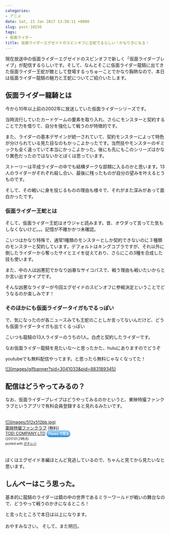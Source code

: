 ```yaml
---
categories:
- アニメ
date: Sat, 21 Jan 2017 13:50:11 +0000
slug: post-10156
tags:
- 仮面ライダー
title: 仮面ライダーエグゼイドのスピンオフに王蛇でるらしい！かなりきになる！
---
```


現在放送中の仮面ライダーエグゼイドのスピンオフで新しく「仮面ライダーブレイブ」が配信するらしいです。そして、なんとそこに仮面ライダー龍騎に出てきた仮面ライダー王蛇が敵として登場するっちゅーことでかなり胸熱なので、本日は仮面ライダー龍騎の魅力と王蛇についてご紹介いたします。<!--more--><h2>仮面ライダー龍騎とは</h2>

今から10年以上前の2002年に放送していた仮面ライダーシリーズです。

当時流行していたカードゲームの要素を取り入れ、さらにモンスターと契約することで力を借りて、自分を強化して戦うのが特徴的です。

また、ライダーの基本デザインが統一されていて、契約モンスターによって特色が分けられている見た目なのもかっこよかったです。当然技やモンスターのギミックも全く違っていて本当にかっこよかった。後にも先にもこのシリーズはかなり異色だったのではないかとぼくは思っています。

ストーリーは平成ライダーの中でも結構ダークな部類に入るのかと思います。13人のライダーがそれぞれ殺し合い、最後に残ったものが自分の望みを叶えるとうものです。

そして、その戦いに身を投じるものの理由も様々で、それがまた深みがあって面白かったです。

<h3>仮面ライダー王蛇とは</h3>

そして、仮面ライダー王蛇はオウジャと読みます。昔、オウダって言ってた気もしなくないけど。。。記憶が不確かかつ未確認。

こいつはかなり特殊で、通常1種類のモンスターとしか契約できないのに３種類のモンスターと契約しています。デフォルトはキングコブラですが、それ以外に倒したライダーから奪ったサイとエイを従えており、さらにこの3種を合成した技も使います。

また、中の人は凶悪犯でかなり凶暴なサイコパスで、戦う理由も戦いたいからとか言い出すタイプです。

そんな凶悪なライダーが今回エグゼイドのスピンオフに参戦決定ということでどうなるのか楽しみです！

<h3>そのほかにも仮面ライダータイガもでるっぽい</h3>

で、気になったのが各ニュースみても王蛇のことしか言ってないんだけど、どうも仮面ライダータイガも出てくるっぽい

こいつも龍騎の13人ライダーのうちの1人。白虎と契約したライダーです。

なお仮面ライダー龍騎を見たいな〜と思ったかた、huluにありますのでどうぞ

youtubeでも無料配信やってます。と思ったら無料じゃなくなってた！

<script language="javascript" src="//ad.jp.ap.valuecommerce.com/servlet/jsbanner?sid=3041033&pid=883189345"></script><noscript><a href="//ck.jp.ap.valuecommerce.com/servlet/referral?sid=3041033&pid=883189345" target="_blank" rel="nofollow">![](images/gifbanner?sid=3041033&pid=883189345)</a></noscript>


<h2>配信はどうやってみるの？</h2>

なお、仮面ライダーブレイブはどうやってみるのかというと、東映特撮ファンクラブというアプリで有料会員登録すると見れるみたいです。

<div class="pochireba" style="text-align:left;font-size:small;padding:20px 0;/zoom: 1;overflow: hidden;"><a href="https://itunes.apple.com/jp/app/dong-ying-te-cuofankurabu/id1036040552?mt=8&uo=4&at=11ld5P" target="_blank" >![](images/512x512bb.jpg)</a><div class="pochi_info" style="text-align:left;/zoom: 1;overflow: hidden;"><div class="pochi_name"><a href="https://itunes.apple.com/jp/app/dong-ying-te-cuofankurabu/id1036040552?mt=8&uo=4&at=11ld5P" target="_blank" >東映特撮ファンクラブ</a>&nbsp;(無料)</div><div class="pochi_seller"><a href="https://itunes.apple.com/jp/developer/toei-company-ltd/id1036040551?uo=4&at=11ld5P" target="_blank" >TOEI COMPANY,LTD</a>&nbsp;<a href="https://itunes.apple.com/jp/app/dong-ying-te-cuofankurabu/id1036040552?mt=8&uo=4&at=11ld5P" target="_blank" style="width:100px;color:#ffffff;background:#298CDA;font-size:10px;font-weight:bold;text-align:center;display:inline;text-decoration:none;border:0px;padding:5px;border-radius:10px;background:-moz-linear-gradient(rgba(85,182,237,0.5), rgba(41,140,218,1));background:-webkit-gradient(linear, 100% 0%, 100% 100%, from(rgba(85,182,237,0.5)), to(rgba(41,140,218,1)));white-space: nowrap;">iTunes で見る</a></div><div class="pochi_time" style="font-size:x-small;display:inline;">(2017.01.21時点)</div><div class="pochi_post" style="font-size:x-small;">posted with <a href="http://pochireba.com" rel="nofollow" target="_blank">ポチレバ</a></div></div><div class="booklink-footer" style="clear: left"></div></div>

ぼくはエグゼイド本編ほとんど見逃しているので、ちゃんと見てから見たいなと思います。

<h2>しんぺーはこう思った。</h2>

基本的に龍騎のライダーは鏡の中の世界であるミラーワールドが戦いの舞台なので、どうやって戦うのかきになるところ！

と言ったところで本日は以上になります。<br><br>おやすみなさい。
そして、また明日。